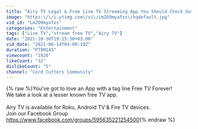 ```yaml
---
title: "Airy TV Legal & Free Live TV Streaming App You Should Check Out"
image: "https:\/\/i.ytimg.com\/vi\/LmZO9myafxs\/hqdefault.jpg"
vid_id: "LmZO9myafxs"
categories: "Entertainment"
tags: ["Live TV","stream free TV","Airy TV"]
date: "2021-10-30T19:15:30+03:00"
vid_date: "2021-06-14T04:00:10Z"
duration: "PT8M14S"
viewcount: "1926"
likeCount: "32"
dislikeCount: "5"
channel: "Cord Cutters Community"
---
```

{% raw %}You've got to love an App with a tag line Free TV Forever!<br />We take a look at a lesser known free TV app. <br /><br />Airy TV is available for Roku, Android TV &amp; Fire TV devices.<br />Join our Facebook Group <a rel="nofollow" target="blank" href="https://www.facebook.com/groups/595635221254500">https://www.facebook.com/groups/595635221254500</a>{% endraw %}
